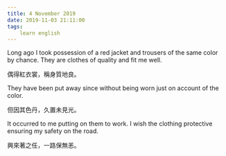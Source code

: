 ```yaml
---
title: 4 November 2019
date: 2019-11-03 21:11:00
tags:
    learn english
---
```

Long ago I took possession of a red jacket and
trousers of the same color by chance. They are clothes of quality and fit me well.


偶得紅衣裳，稱身質地良。

They have been put away since without being
worn just on account of the color. 

但因其色丹，久置未見光。

It occurred to me putting on them to work. I
wish the clothing protective ensuring my safety on the road. 

興來著之任，一路保無恙。



